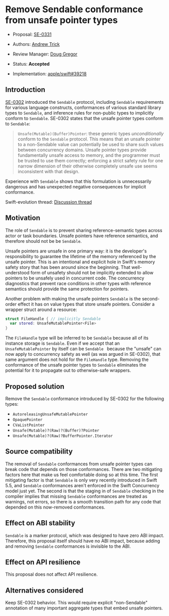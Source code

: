 # Remove Sendable conformance from unsafe pointer types

* Proposal: [SE-0331](0331-remove-sendable-from-unsafepointer.md)
* Authors: [Andrew Trick](https://github.com/atrick)
* Review Manager: [Doug Gregor](https://github.com/DougGregor)
* Status: **Accepted**

* Implementation: [apple/swift#39218](https://github.com/apple/swift/pull/39218)

## Introduction

[SE-0302](0302-concurrent-value-and-concurrent-closures.md) introduced the `Sendable` protocol, including `Sendable` requirements for various language constructs, conformances of various standard library types to `Sendable`, and inference rules for non-public types to implicitly conform to `Sendable`. SE-0302 states that the unsafe pointer types conform to `Sendable`:

> `Unsafe(Mutable)(Buffer)Pointer`: these generic types _unconditionally_ conform to the `Sendable` protocol. This means that an unsafe pointer to a non-Sendable value can potentially be used to share such values between concurrency domains. Unsafe pointer types provide fundamentally unsafe access to memory, and the programmer must be trusted to use them correctly; enforcing a strict safety rule for one narrow dimension of their otherwise completely unsafe use seems inconsistent with that design.

Experience with `Sendable` shows that this formulation is unnecessarily dangerous and has unexpected negative consequences for implicit conformance.

Swift-evolution thread: [Discussion thread](https://forums.swift.org/t/unsafepointer-sendable-should-be-revoked/51926)

## Motivation

The role of `Sendable` is to prevent sharing reference-semantic types across actor or task boundaries. Unsafe pointers have reference semantics, and therefore should not be be `Sendable`.

Unsafe pointers are unsafe in one primary way: it is the developer's responsibility to guarantee the lifetime of the memory referenced by the unsafe pointer. This is an intentional and explicit hole in Swift's memory safety story that has been around since the beginning. That well-understood form of unsafety should not be implicitly extended to allow pointers to be unsafely used in concurrent code. The concurrency diagnostics that prevent race conditions in other types with reference semantics should provide the same protection for pointers.

Another problem with making the unsafe pointers `Sendable` is the second-order effect it has on value types that store unsafe pointers. Consider a wrapper struct around a resource:

```swift
struct FileHandle { // implicitly Sendable
  var stored: UnsafeMutablePointer<File>
}
```

The `FileHandle` type will be inferred to be `Sendable` because all of its instance storage is `Sendable`. Even if we accept that an `UnsafeMutablePointer` by itself can be `Sendable ` because the "unsafe" can now apply to concurrency safety as well (as was argued in SE-0302), that same argument does not hold for the `FileHandle` type. Removing the conformance of the unsafe pointer types to `Sendable` eliminates the potential for it to propagate out to otherwise-safe wrappers.

## Proposed solution

Remove the `Sendable` conformance introduced by SE-0302 for the following types:

* `AutoreleasingUnsafeMutablePointer`
* `OpaquePointer`
* `CVaListPointer`
* `Unsafe(Mutable)?(Raw)?(Buffer)?Pointer`
* `Unsafe(Mutable)?(Raw)?BufferPointer.Iterator`

## Source compatibility

The removal of `Sendable` conformances from unsafe pointer types can break code that depends on those conformances. There are two mitigating factors here that make us feel comfortable doing so at this time. The first mitigating factor is that `Sendable` is only very recently introduced in Swift 5.5, and `Sendable` conformances aren't enforced in the Swift Concurrency model just yet. The second is that the staging in of `Sendable` checking in the compiler implies that missing `Sendable` conformances are treated as warnings, not errors, so there is a smooth transition path for any code that depended on this now-removed conformances.

## Effect on ABI stability

`Sendable` is a marker protocol, which was designed to have zero ABI impact. Therefore, this proposal itself should have no ABI impact, because adding and removing `Sendable` conformances is invisible to the ABI.

## Effect on API resilience

This proposal does not affect API resilience.

## Alternatives considered

Keep SE-0302 behavior. This would require explicit "non-Sendable" annotation of many important aggregate types that embed unsafe pointers. 
